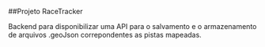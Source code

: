 ##Projeto RaceTracker

Backend para disponibilizar uma API para o salvamento e o armazenamento de arquivos .geoJson correpondentes as pistas mapeadas.
